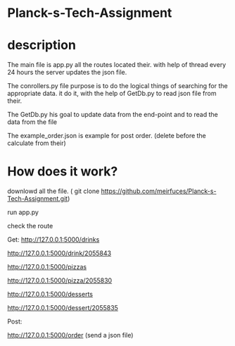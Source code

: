 # Planck-s-Tech-Assignment




#    description

The main file is app.py all the routes located their. 
with help of thread every 24 hours the server updates the json file.

The conrollers.py file purpose is to do the logical things of searching for the appropriate data. it do it, with the help of GetDb.py to read json file from their.

The GetDb.py his goal to update data from the end-point and to read the data from the file

The example_order.json is example for post order. (delete before the calculate from their)



# How does it work?

downlowd all the file. ( git clone https://github.com/meirfuces/Planck-s-Tech-Assignment.git) 

run app.py

check the route

Get:
http://127.0.0.1:5000/drinks

http://127.0.0.1:5000/drink/2055843

http://127.0.0.1:5000/pizzas

http://127.0.0.1:5000/pizza/2055830

http://127.0.0.1:5000/desserts

http://127.0.0.1:5000/dessert/2055835

Post:

http://127.0.0.1:5000/order   (send a json file)






